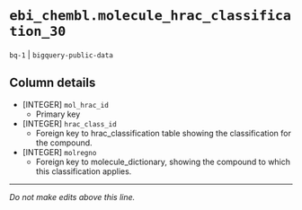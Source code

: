 # `ebi_chembl.molecule_hrac_classification_30`
`bq-1` | `bigquery-public-data`

## Column details
* [INTEGER]   `mol_hrac_id`
  - Primary key
* [INTEGER]   `hrac_class_id`
  - Foreign key to hrac_classification table showing the classification for the compound.
* [INTEGER]   `molregno`
  - Foreign key to molecule_dictionary, showing the compound to which this classification applies.

-------------------------------------------------------------------------------
*Do not make edits above this line.*

